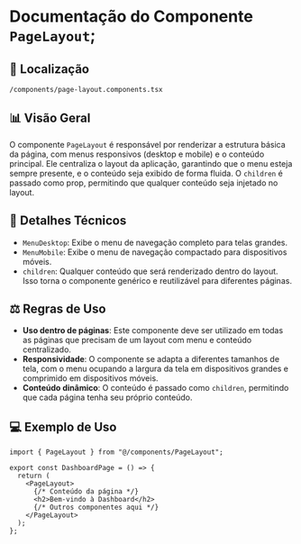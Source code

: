 # Documentação do Componente `PageLayout`;

## 📁 Localização

`/components/page-layout.components.tsx`

## 📊 Visão Geral

O componente `PageLayout` é responsável por renderizar a estrutura básica da página, com menus responsivos (desktop e mobile) e o conteúdo principal. Ele centraliza o layout da aplicação, garantindo que o menu esteja sempre presente, e o conteúdo seja exibido de forma fluida. O `children` é passado como prop, permitindo que qualquer conteúdo seja injetado no layout.

## 🔎 Detalhes Técnicos

- `MenuDesktop`: Exibe o menu de navegação completo para telas grandes.
- `MenuMobile`: Exibe o menu de navegação compactado para dispositivos móveis.
- `children`: Qualquer conteúdo que será renderizado dentro do layout. Isso torna o componente genérico e reutilizável para diferentes páginas.

## ⚖️ Regras de Uso

- **Uso dentro de páginas**: Este componente deve ser utilizado em todas as páginas que precisam de um layout com menu e conteúdo centralizado.
- **Responsividade**: O componente se adapta a diferentes tamanhos de tela, com o menu ocupando a largura da tela em dispositivos grandes e comprimido em dispositivos móveis.
- **Conteúdo dinâmico**: O conteúdo é passado como `children`, permitindo que cada página tenha seu próprio conteúdo.

## 💻 Exemplo de Uso

```tsx
import { PageLayout } from "@/components/PageLayout";

export const DashboardPage = () => {
  return (
    <PageLayout>
      {/* Conteúdo da página */}
      <h2>Bem-vindo à Dashboard</h2>
      {/* Outros componentes aqui */}
    </PageLayout>
  );
};

```